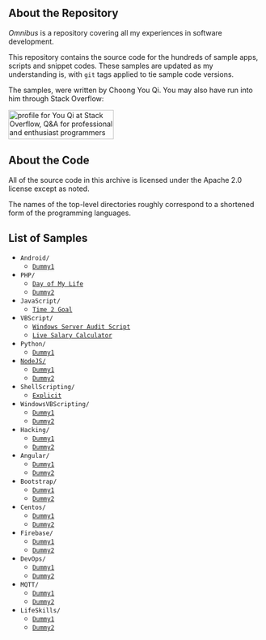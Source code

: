 ## About the Repository

_Omnibus_ is a repository covering all my experiences in software development.

This repository contains the source code for the hundreds of sample apps, scripts and snippet codes. These 
samples are updated as my understanding is, with `git` tags applied to tie sample code versions.

The samples, were written by Choong You Qi. You may also have run into him through
Stack Overflow:

<a href="https://stackoverflow.com/users/512998/you-qi">
<img src="https://stackoverflow.com/users/flair/512998.png" width="208" height="58" alt="profile for You Qi at Stack Overflow, Q&amp;A for professional and enthusiast programmers" title="profile for You Qi at Stack Overflow, Q&amp;A for professional and enthusiast programmers">
</a>

## About the Code

All of the source code in this archive is licensed under the
Apache 2.0 license except as noted.

The names of the top-level directories roughly correspond to a
shortened form of the programming languages. 

## List of Samples

- `Android/`
  - [`Dummy1`](https://github.com/choongyouqi/omnibus/tree/master/Android/Dummy1)
- `PHP/`
  - [`Day of My Life`](https://github.com/choongyouqi/omnibus/tree/master/PHP/DayOfMyLife)
  - [`Dummy2`](https://github.com/choongyouqi/omnibus/tree/master/PHP/Dummy2)
- `JavaScript/`
  - [`Time 2 Goal`](https://github.com/choongyouqi/omnibus/tree/master/JavaScript/Time2Goal)
- `VBScript/`
  - [`Windows Server Audit Script`](https://github.com/choongyouqi/omnibus/tree/master/VBScript/HardeningTool)
  - [`Live Salary Calculator`](https://github.com/choongyouqi/omnibus/tree/master/VBScript/SalaryCalculator)
- `Python/`
  - [`Dummy1`](https://github.com/choongyouqi/omnibus/tree/master/Python/Dummy1)
- [`NodeJS/`](https://github.com/choongyouqi/omnibus/tree/master/NodeJS)
  - [`Dummy1`](https://github.com/choongyouqi/omnibus/tree/master/NodeJS/Dummy1)
  - [`Dummy2`](https://github.com/choongyouqi/omnibus/tree/master/NodeJS/Dummy2)
- `ShellScripting/`
  - [`Explicit`](https://github.com/choongyouqi/omnibus/tree/master/ShellScripting/Explicit)
- `WindowsVBScripting/`
  - [`Dummy1`](https://github.com/choongyouqi/omnibus/tree/master/WindowsVBScripting/Dummy1)
  - [`Dummy2`](https://github.com/choongyouqi/omnibus/tree/master/WindowsVBScripting/Dummy2)
- `Hacking/`
  - [`Dummy1`](https://github.com/choongyouqi/omnibus/tree/master/Hacking/Dummy1)
  - [`Dummy2`](https://github.com/choongyouqi/omnibus/tree/master/Hacking/Dummy2)
- `Angular/`
  - [`Dummy1`](https://github.com/choongyouqi/omnibus/tree/master/Angular/Dummy1)
  - [`Dummy2`](https://github.com/choongyouqi/omnibus/tree/master/Angular/Dummy2)
- `Bootstrap/`
  - [`Dummy1`](https://github.com/choongyouqi/omnibus/tree/master/Bootstrap/Dummy1)
  - [`Dummy2`](https://github.com/choongyouqi/omnibus/tree/master/Bootstrap/Dummy2)
- `Centos/`
  - [`Dummy1`](https://github.com/choongyouqi/omnibus/tree/master/Centos/Dummy1)
  - [`Dummy2`](https://github.com/choongyouqi/omnibus/tree/master/Centos/Dummy2)
- `Firebase/`
  - [`Dummy1`](https://github.com/choongyouqi/omnibus/tree/master/Firebase/Dummy1)
  - [`Dummy2`](https://github.com/choongyouqi/omnibus/tree/master/Firebase/Dummy2)
- `DevOps/`
  - [`Dummy1`](https://github.com/choongyouqi/omnibus/tree/master/DevOps/Dummy1)
  - [`Dummy2`](https://github.com/choongyouqi/omnibus/tree/master/DevOps/Dummy2)
- `MQTT/`
  - [`Dummy1`](https://github.com/choongyouqi/omnibus/tree/master/MQTT/Dummy1)
  - [`Dummy2`](https://github.com/choongyouqi/omnibus/tree/master/MQTT/Dummy2)
- `LifeSkills/`
  - [`Dummy1`](https://github.com/choongyouqi/omnibus/tree/master/LifeSkills/Dummy1)
  - [`Dummy2`](https://github.com/choongyouqi/omnibus/tree/master/LifeSkills/Dummy2)
